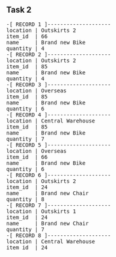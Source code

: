 ## Task 2
<pre>
-[ RECORD 1 ]--------------------
location | Outskirts 2
item_id  | 66
name     | Brand new Bike
quantity | 4
-[ RECORD 2 ]--------------------
location | Outskirts 2
item_id  | 85
name     | Brand new Bike
quantity | 4
-[ RECORD 3 ]--------------------
location | Overseas
item_id  | 85
name     | Brand new Bike
quantity | 6
-[ RECORD 4 ]--------------------
location | Central Warehouse
item_id  | 85
name     | Brand new Bike
quantity | 7
-[ RECORD 5 ]--------------------
location | Overseas
item_id  | 66
name     | Brand new Bike
quantity | 6
-[ RECORD 6 ]--------------------
location | Outskirts 2
item_id  | 24
name     | Brand new Chair
quantity | 8
-[ RECORD 7 ]--------------------
location | Outskirts 1
item_id  | 24
name     | Brand new Chair
quantity | 7
-[ RECORD 8 ]--------------------
location | Central Warehouse
item_id  | 24
</pre>

